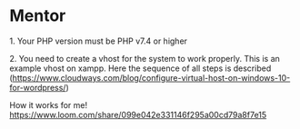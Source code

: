 # Mentor

1․ Your PHP version must be PHP v7.4 or higher

2․ You need to create a vhost for the system to work properly.
This is an example vhost on xampp.
Here the sequence of all steps is described (https://www.cloudways.com/blog/configure-virtual-host-on-windows-10-for-wordpress/)

How it works for me!
https://www.loom.com/share/099e042e331146f295a00cd79a8f7e15
